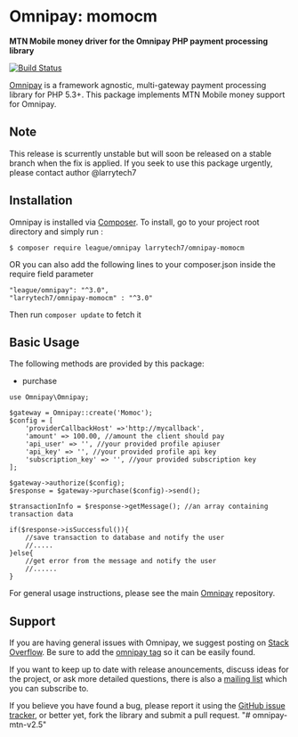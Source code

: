 # Omnipay: momocm

**MTN Mobile money driver for the Omnipay PHP payment processing library**

[![Build Status](https://travis-ci.org/thephpleague/omnipay-common.svg?branch=master)](https://travis-ci.org/larrytech7/omnipay-momocm)
<!--[![Latest Stable Version](https://poser.pugx.org/omnipay/2c2p/version.png)](https://packagist.org/packages/omnipay/2c2p)-->
<!--[![Total Downloads](https://poser.pugx.org/omnipay/2c2p/d/total.png)](https://packagist.org/packages/omnipay/2c2p)-->

[Omnipay](https://github.com/thephpleague/omnipay) is a framework agnostic, multi-gateway payment
processing library for PHP 5.3+. This package implements MTN Mobile money support for Omnipay.

## Note

This release is scurrently unstable but will soon be released on a stable branch when the fix is applied. If you seek to use this package urgently, please contact author @larrytech7

## Installation

Omnipay is installed via [Composer](http://getcomposer.org/). 
To install, go to your project root directory and simply run :

    $ composer require league/omnipay larrytech7/omnipay-momocm

OR you can also add the following lines to your composer.json inside the require field parameter
```
"league/omnipay": "^3.0",
"larrytech7/omnipay-momocm" : "^3.0"
```
Then run ```composer update``` to fetch it

## Basic Usage

The following methods are provided by this package:

+ purchase

```
use Omnipay\Omnipay;

$gateway = Omnipay::create('Momoc');
$config = [
    'providerCallbackHost' =>'http://mycallback',
    'amount' => 100.00, //amount the client should pay
    'api_user' => '', //your provided profile apiuser
    'api_key' => '', //your provided profile api key
    'subscription_key' => '', //your provided subscription key
];

$gateway->authorize($config);
$response = $gateway->purchase($config)->send();

$transactionInfo = $response->getMessage(); //an array containing transaction data

if($response->isSuccessful()){
    //save transaction to database and notify the user
    //.....
}else{
    //get error from the message and notify the user
    //......
}
```
For general usage instructions, please see the main [Omnipay](https://github.com/thephpleague/omnipay)
repository.


## Support

If you are having general issues with Omnipay, we suggest posting on
[Stack Overflow](http://stackoverflow.com/). Be sure to add the
[omnipay tag](http://stackoverflow.com/questions/tagged/omnipay) so it can be easily found.

If you want to keep up to date with release anouncements, discuss ideas for the project,
or ask more detailed questions, there is also a [mailing list](https://groups.google.com/forum/#!forum/omnipay) which
you can subscribe to.

If you believe you have found a bug, please report it using the [GitHub issue tracker](https://github.com/dilab/omnipay-2c2p/issues),
or better yet, fork the library and submit a pull request.
"# omnipay-mtn-v2.5" 
